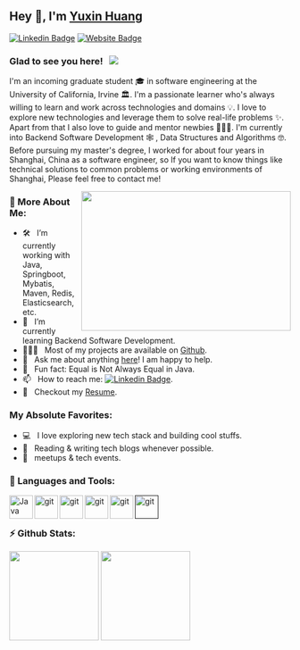 ## Hey 👋, I'm [Yuxin Huang](https://github.com/EstellaHuang/)

[![Linkedin Badge](https://img.shields.io/badge/-LinkedIn-0e76a8?style=flat-square&logo=Linkedin&logoColor=white)](https://www.linkedin.com/in/yuxin-huang-666lucky)
[![Website Badge](https://img.shields.io/badge/Website-3b5998?style=flat-square&logo=google-chrome&logoColor=white)](https://estellahuang.github.io/)

### Glad to see you here! &nbsp; ![](https://visitor-badge.glitch.me/badge?page_id=EstellaHuang/estellahuang&style=flat-square&color=0088cc)

I'm an incoming graduate student 🎓 in software engineering at the University of California, Irvine 🏛. I'm a passionate learner who's always willing to learn and work across technologies and domains 💡. I love to explore new technologies and leverage them to solve real-life problems ✨. Apart from that I also love to guide and mentor newbies 👨🏻‍💻. I'm currently into Backend Software Development 🕸️ , Data Structures and Algorithms 🤓.  Before pursuing my master's degree, I worked for about four years in Shanghai, China as a software engineer, so If you want to know things like technical solutions to common problems or working environments of Shanghai, Please feel free to contact me!

<img align="right" height="250" width="375" alt="" src="https://media.giphy.com/media/fedryX7dMGMe6lgqDm/giphy.gif" />

### 🧐 More About Me:

- 🛠 &nbsp; I’m currently working with Java, Springboot, Mybatis, <br /> Maven, Redis, Elasticsearch, etc.
- 🚀 &nbsp; I’m currently learning Backend Software Development.
- 👨🏻‍💻 &nbsp; Most of my projects are available on [Github](https://github.com/EstellaHuang).
- 💬 &nbsp; Ask me about anything [here](https://github.com/EstellaHuang/estellahuang/issues/1)! I am happy to help.
- 👾 &nbsp; Fun fact: Equal is Not Always Equal in Java.
- 📫 &nbsp; How to reach me: [![Linkedin Badge](https://img.shields.io/badge/-LinkedIn-0e76a8?style=flat-square&logo=Linkedin&logoColor=white)](https://www.linkedin.com/in/yuxin-huang-666lucky).
- 📝 &nbsp; Checkout my [Resume]().

### My Absolute Favorites:

- 💻 &nbsp; I love exploring new tech stack and building cool stuffs.
- 📰 &nbsp; Reading & writing tech blogs whenever possible.
- 🍕 &nbsp; meetups & tech events.

### 🔨 Languages and Tools:
<a href="https://www.java.com" target="_blank"><img align="left" alt="Java" height ="42px" src="https://github.com/rahul-jha98/README_icons/blob/main/language_and_tools/square/java/java.svg"></a>
<a href="https://spring.io/" target="_blank"> <img src="https://github.com/EstellaHuang/README_icons/blob/main/language_and_tools/square/spring/spring.svg" align="left" alt="git" height='42px'/> </a>
<a href="https://git-scm.com/" target="_blank"> <img src="https://github.com/rahul-jha98/README_icons/blob/main/language_and_tools/square/git-scm/git-scm.svg" align="left" alt="git" height='42px'/> </a>
<a href="https://www.rabbitmq.com/getstarted.html" target="_blank"> <img src="https://github.com/rahul-jha98/README_icons/blob/main/language_and_tools/square/rabbitmq/rabbitmq.svg" align="left" alt="git" height='42px'/> </a>
<a href="https://www.docker.com/" target="_blank"> <img src="https://github.com/EstellaHuang/README_icons/blob/main/language_and_tools/square/docker/docker.svg" align="left" alt="git" height='42px'/> </a>
<a href="" target="_blank"> <img src="https://github.com/EstellaHuang/README_icons/blob/main/language_and_tools/square/html/html.svg" align="left" alt="git" height='42px'/> </a>

<br/>
<br/>
<!-- ### Projects and Dev Stuffs: -->
<!-- <summary> <b>⚡ Github Stats</b> </summary> -->

### ⚡ Github Stats:
<!-- <table>
<tr>
<td><img height="180em" src="https://github-readme-stats.vercel.app/api?username=estellahuang&show_icons=true&hide_border=true&&count_private=true&include_all_commits=true" /></td>
<td><img height="180em" src="https://github-readme-stats.vercel.app/api/top-langs/?username=estellahuang&exclude_repo=KNN-Image-Classification&show_icons=true&hide_border=true&layout=compact&langs_count=8"/></td>
</tr>
</table> -->
	
<div>
<img height="160em" src="https://github-readme-stats.vercel.app/api?username=estellahuang&show_icons=true&hide_border=true&&count_private=true&include_all_commits=true" />
<img height="160em"  src="https://github-readme-stats.vercel.app/api/top-langs/?username=estellahuang&exclude_repo=KNN-Image-Classification&show_icons=true&hide_border=true&layout=compact&langs_count=8"/>
</div>	
<br/>
	
<!-- <details>	
<summary> <b>⚡ Github Stats</b> </summary>
  <br />
  <img height="180em" src="https://github-readme-stats.vercel.app/api?username=estellahuang&show_icons=true&hide_border=true&&count_private=true&include_all_commits=true" />
  <img height="180em" src="https://github-readme-stats.vercel.app/api/top-langs/?username=estellahuang&exclude_repo=KNN-Image-Classification&show_icons=true&hide_border=true&layout=compact&langs_count=8"/>
</details> -->


<!-- <details>	
  <summary><b>☄️ Github Streaks</b></summary>

  <br />
  <img height="180em" src="https://github-readme-streak-stats.herokuapp.com/?user=estellahuang&hide_border=true" />
</details> -->
<!-- <details>	
  <br />
  <summary><b>⚙️ Things I use to get stuff done</b></summary>
  	  <li><b>OS:</b> macOS Mojave </li>
	    <li><b>Laptop: </b> MacBook Pro (i7)</li>
  	  <li><b>Browser: </b> Google Browser</li>
	    <li><b>Terminal: </b> iTerm </li>
	    <li><b>Code Editor:</b> IntelliJ IDEA</li>
	    <br />
</details> -->


<!--
**EstellaHuang/estellahuang** is a ✨ _special_ ✨ repository because its `README.md` (this file) appears on your GitHub profile.

Here are some ideas to get you started:

- 🔭 I’m currently working on ...
- 🌱 I’m currently learning ...
- 👯 I’m looking to collaborate on ...
- 🤔 I’m looking for help with ...
- 💬 Ask me about ...
- 📫 How to reach me: ...
- 😄 Pronouns: ...
- ⚡ Fun fact: ...
-->

